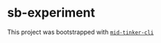 # sb-experiment

This project was bootstrapped with [`mid-tinker-cli`](https://github.com/meridianid/tinker-cli)